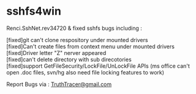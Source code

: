 sshfs4win
=========

Renci.SshNet.rev34720 & fixed sshfs bugs including :

[fixed]git can't clone respository under mounted drivers<br>
[fixed]Can't create files from context menu under mounted drivers<br>
[fixed]Driver letter "Z" nerver appeared<br>
[fixed]can't delete directory with sub direcotories<br>
[fixed]support GetFileSecurity/LockFile/UnLockFile APIs (ms office can't open .doc files, svn/hg also need file locking features to work)<br>

Report Bugs via : TruthTracer@gmail.com
